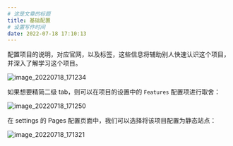 ```yaml
---
# 这是文章的标题
title: 基础配置
# 设置写作时间
date: 2022-07-18 17:10:13
---
```


配置项目的说明，对应官网，以及标签，这些信息将辅助别人快速认识这个项目，并深入了解学习这个项目。

![image_20220718_171234](https://cdn.jsdelivr.net/gh/eryajf/tu/img/image_20220718_171234.png)

如果想要精简二级 tab，则可以在项目的设置中的 `Features` 配置项进行取舍：

![image_20220718_171250](https://cdn.jsdelivr.net/gh/eryajf/tu/img/image_20220718_171250.png)

在 settings 的 Pages 配置页面中，我们可以选择将该项目配置为静态站点：

![image_20220718_171321](https://cdn.jsdelivr.net/gh/eryajf/tu/img/image_20220718_171321.png)
